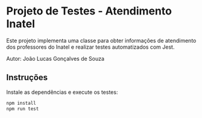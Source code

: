 # Projeto de Testes - Atendimento Inatel

Este projeto implementa uma classe para obter informações de atendimento dos professores do Inatel e realizar testes automatizados com Jest.

Autor: João Lucas Gonçalves de Souza

## Instruções

Instale as dependências e execute os testes:

```bash
npm install
npm run test

